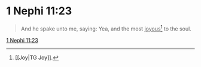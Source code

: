 # 1 Nephi 11:23

> And he spake unto me, saying: Yea, and the most <u>joyous</u>[^a] to the soul.

[1 Nephi 11:23](https://www.churchofjesuschrist.org/study/scriptures/bofm/1-ne/11?lang=eng&id=p23#p23)


[^a]: [[Joy|TG Joy]].  
